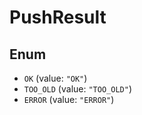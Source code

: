 # PushResult

## Enum

- `OK` (value: `"OK"`)
- `TOO_OLD` (value: `"TOO_OLD"`)
- `ERROR` (value: `"ERROR"`)
